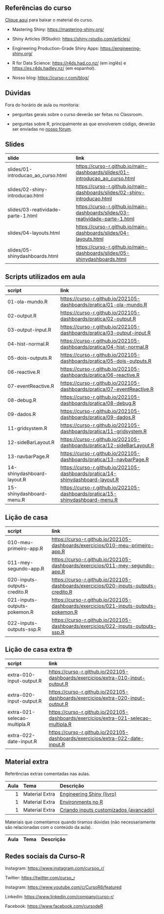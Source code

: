
<!-- README.md is generated from README.Rmd. Please edit that file -->

## Referências do curso

[Clique
aqui](https://github.com/curso-r/main-dashboards/raw/master/material_do_curso.zip)
para baixar o material do curso.

-   Mastering Shiny: <https://mastering-shiny.org/>

-   Shiny Articles (RStudio): <https://shiny.rstudio.com/articles/>

-   Engineering Production-Grade Shiny Apps:
    <https://engineering-shiny.org/>

-   R for Data Science: <https://r4ds.had.co.nz/> (em inglês) e
    <https://es.r4ds.hadley.nz/> (em espanhol).

-   Nosso blog: <https://curso-r.com/blog/>

## Dúvidas

Fora do horário de aula ou monitoria:

-   perguntas gerais sobre o curso deverão ser feitas no Classroom.

-   perguntas sobre R, principalmente as que envolverem código, deverão
    ser enviadas no [nosso fórum](https://discourse.curso-r.com/).

## Slides

| slide                                | link                                                                           |
|:-------------------------------------|:-------------------------------------------------------------------------------|
| slides/01-introducao\_ao\_curso.html | <https://curso-r.github.io/main-dashboards/slides/01-introducao_ao_curso.html> |
| slides/02-shiny-introducao.html      | <https://curso-r.github.io/main-dashboards/slides/02-shiny-introducao.html>    |
| slides/03-reatividade-parte-1.html   | <https://curso-r.github.io/main-dashboards/slides/03-reatividade-parte-1.html> |
| slides/04-layouts.html               | <https://curso-r.github.io/main-dashboards/slides/04-layouts.html>             |
| slides/05-shinydashboards.html       | <https://curso-r.github.io/main-dashboards/slides/05-shinydashboards.html>     |

## Scripts utilizados em aula

| script                     | link                                                                             |
|:---------------------------|:---------------------------------------------------------------------------------|
| 01-ola-mundo.R             | <https://curso-r.github.io/202105-dashboards/pratica/01-ola-mundo.R>             |
| 02-output.R                | <https://curso-r.github.io/202105-dashboards/pratica/02-output.R>                |
| 03-output-input.R          | <https://curso-r.github.io/202105-dashboards/pratica/03-output-input.R>          |
| 04-hist-normal.R           | <https://curso-r.github.io/202105-dashboards/pratica/04-hist-normal.R>           |
| 05-dois-outputs.R          | <https://curso-r.github.io/202105-dashboards/pratica/05-dois-outputs.R>          |
| 06-reactive.R              | <https://curso-r.github.io/202105-dashboards/pratica/06-reactive.R>              |
| 07-eventReactive.R         | <https://curso-r.github.io/202105-dashboards/pratica/07-eventReactive.R>         |
| 08-debug.R                 | <https://curso-r.github.io/202105-dashboards/pratica/08-debug.R>                 |
| 09-dados.R                 | <https://curso-r.github.io/202105-dashboards/pratica/09-dados.R>                 |
| 11-gridsystem.R            | <https://curso-r.github.io/202105-dashboards/pratica/11-gridsystem.R>            |
| 12-sideBarLayout.R         | <https://curso-r.github.io/202105-dashboards/pratica/12-sideBarLayout.R>         |
| 13-navbarPage.R            | <https://curso-r.github.io/202105-dashboards/pratica/13-navbarPage.R>            |
| 14-shinydashboard-layout.R | <https://curso-r.github.io/202105-dashboards/pratica/14-shinydashboard-layout.R> |
| 15-shinydashboard-menu.R   | <https://curso-r.github.io/202105-dashboards/pratica/15-shinydashboard-menu.R>   |

## Lição de casa

| script                       | link                                                                                  |
|:-----------------------------|:--------------------------------------------------------------------------------------|
| 010-meu-primeiro-app.R       | <https://curso-r.github.io/202105-dashboards/exercicios/010-meu-primeiro-app.R>       |
| 011-mey-segundo-app.R        | <https://curso-r.github.io/202105-dashboards/exercicios/011-mey-segundo-app.R>        |
| 020-inputs-outputs-credito.R | <https://curso-r.github.io/202105-dashboards/exercicios/020-inputs-outputs-credito.R> |
| 021-inputs-outputs-pokemon.R | <https://curso-r.github.io/202105-dashboards/exercicios/021-inputs-outputs-pokemon.R> |
| 022-inputs-outputs-ssp.R     | <https://curso-r.github.io/202105-dashboards/exercicios/022-inputs-outputs-ssp.R>     |

## Lição de casa extra 🤓

| script                       | link                                                                                  |
|:-----------------------------|:--------------------------------------------------------------------------------------|
| extra-010-input-output.R     | <https://curso-r.github.io/202105-dashboards/exercicios/extra-010-input-output.R>     |
| extra-020-input-output.R     | <https://curso-r.github.io/202105-dashboards/exercicios/extra-020-input-output.R>     |
| extra-021-selecao-multipla.R | <https://curso-r.github.io/202105-dashboards/exercicios/extra-021-selecao-multipla.R> |
| extra-022-date-input.R       | <https://curso-r.github.io/202105-dashboards/exercicios/extra-022-date-input.R>       |

## Material extra

Referências extras comentadas nas aulas.

| Aula | Tema           | Descrição                                                                                         |
|-----:|:---------------|:--------------------------------------------------------------------------------------------------|
|    1 | Material Extra | [Engineering Shiny (livro)](https://engineering-shiny.org/)                                       |
|    1 | Material Extra | [Environments no R](https://blog.curso-r.com/posts/2017-06-19-environments)                       |
|    1 | Material Extra | [Criando inputs customizados (avançado)](https://shiny.rstudio.com/articles/building-inputs.html) |

Materiais que comentamos quando tiramos dúvidas (não necessariamente são
relacionadas com o conteúdo da aula).

| Aula | Tema | Descrição |
|-----:|:-----|:----------|

## Redes sociais da Curso-R

Instagram: <https://www.instagram.com/cursoo_r/>

Twitter: <https://twitter.com/curso_r>

Instagram: <https://www.youtube.com/c/CursoR6/featured>

Linkedin: <https://www.linkedin.com/company/curso-r/>

Facebook: <https://www.facebook.com/cursodeR>
